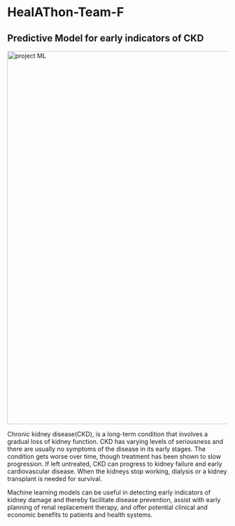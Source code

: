 # HealAThon-Team-F
## Predictive Model for early indicators of CKD

<img width="851" alt="project ML" src="https://user-images.githubusercontent.com/66158938/223807535-f1ec58ac-38a0-4508-9991-5d1ecfe34bc6.png">

Chronic kidney disease(CKD), is a long-term condition that involves a gradual loss of kidney function. CKD has varying levels of seriousness and there are usually no symptoms of the disease in its early stages.  The condition gets worse over time, though treatment has been shown to slow progression. If left untreated, CKD can progress to kidney failure and early cardiovascular disease. When the kidneys stop working, dialysis or a kidney transplant is needed for survival.
	
Machine learning models can be useful in detecting early indicators of kidney damage and thereby facilitate disease prevention, assist with early planning of renal replacement therapy, and offer potential clinical and economic benefits to patients and health systems.
